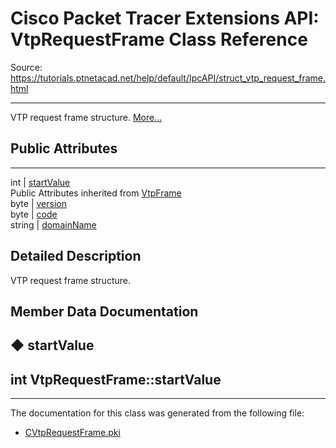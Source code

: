 # Cisco Packet Tracer Extensions API: VtpRequestFrame Class Reference

Source: https://tutorials.ptnetacad.net/help/default/IpcAPI/struct_vtp_request_frame.html

---

VTP request frame structure. [More...](struct_vtp_request_frame.html#details)

##  Public Attributes  
  
---  
int | [startValue](struct_vtp_request_frame.html#a6074bf108ef39c2d1e16058416303076)  
Public Attributes inherited from [VtpFrame](struct_vtp_frame.html)  
byte | [version](struct_vtp_frame.html#a71b14d5cde5328ea87575b9ced5dec1d)  
byte | [code](struct_vtp_frame.html#aaa6179cfe2e02676494f79f8f5633d30)  
string | [domainName](struct_vtp_frame.html#a49fd14bcefab6218a6346af6db83f747)  
  
## Detailed Description

VTP request frame structure. 

## Member Data Documentation

## ◆ startValue

int VtpRequestFrame::startValue  
---  
  
* * *

The documentation for this class was generated from the following file:

  * [CVtpRequestFrame.pki](_c_vtp_request_frame_8pki.html)


